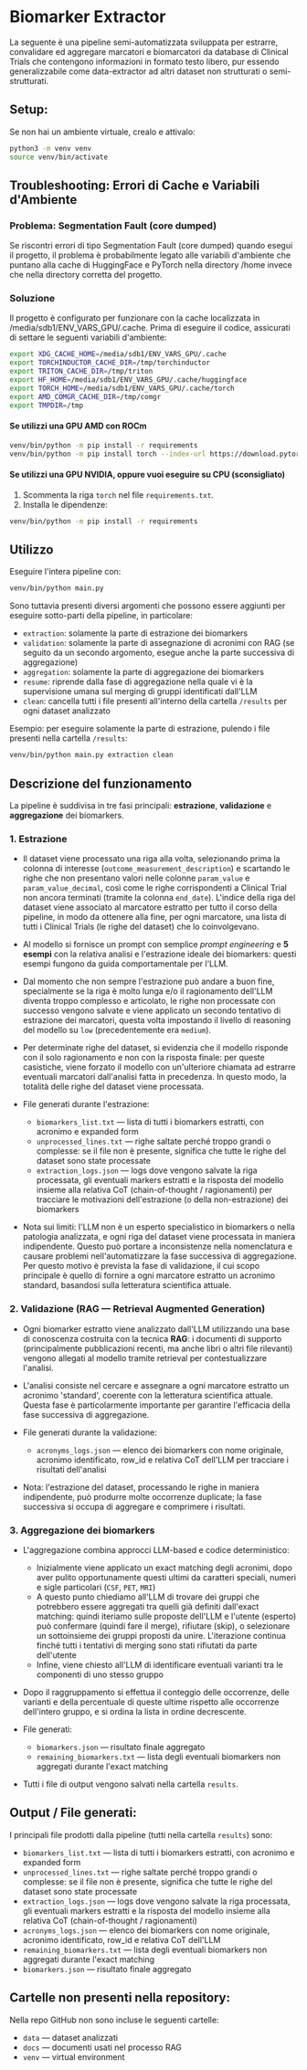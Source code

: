 # Biomarker Extractor

La seguente è una pipeline semi-automatizzata sviluppata per estrarre, convalidare ed aggregare marcatori e biomarcatori da database di Clinical Trials che contengono informazioni in formato testo libero, pur essendo generalizzabile come data-extractor ad altri dataset non strutturati o semi-strutturati.

## Setup:

Se non hai un ambiente virtuale, crealo e attivalo:

```bash
python3 -m venv venv
source venv/bin/activate
```

## Troubleshooting: Errori di Cache e Variabili d'Ambiente

### Problema: Segmentation Fault (core dumped)
Se riscontri errori di tipo Segmentation Fault (core dumped) quando esegui il progetto, il problema è probabilmente legato alle variabili d'ambiente che puntano alla cache di HuggingFace e PyTorch nella directory /home invece che nella directory corretta del progetto.

### Soluzione
Il progetto è configurato per funzionare con la cache localizzata in /media/sdb1/ENV_VARS_GPU/.cache. Prima di eseguire il codice, assicurati di settare le seguenti variabili d'ambiente:

```bash
export XDG_CACHE_HOME=/media/sdb1/ENV_VARS_GPU/.cache
export TORCHINDUCTOR_CACHE_DIR=/tmp/torchinductor
export TRITON_CACHE_DIR=/tmp/triton
export HF_HOME=/media/sdb1/ENV_VARS_GPU/.cache/huggingface
export TORCH_HOME=/media/sdb1/ENV_VARS_GPU/.cache/torch
export AMD_COMGR_CACHE_DIR=/tmp/comgr
export TMPDIR=/tmp
```

#### Se utilizzi una GPU AMD con ROCm

```bash
venv/bin/python -m pip install -r requirements
venv/bin/python -m pip install torch --index-url https://download.pytorch.org/whl/rocm6.3
```

#### Se utilizzi una GPU NVIDIA, oppure vuoi eseguire su CPU (sconsigliato)

1. Scommenta la riga `torch` nel file `requirements.txt`.
2. Installa le dipendenze:

```bash
venv/bin/python -m pip install -r requirements
```

## Utilizzo

Eseguire l'intera pipeline con:

```bash
venv/bin/python main.py
```

Sono tuttavia presenti diversi argomenti che possono essere aggiunti per eseguire sotto-parti della pipeline, in particolare:
 - `extraction`: solamente la parte di estrazione dei biomarkers
 - `validation`: solamente la parte di assegnazione di acronimi con RAG (se seguito da un secondo argomento, esegue anche la parte successiva di aggregazione)
 - `aggregation`: solamente la parte di aggregazione dei biomarkers
 - `resume`: riprende dalla fase di aggregazione nella quale vi è la supervisione umana sul merging di gruppi identificati dall'LLM
 - `clean`: cancella tutti i file presenti all'interno della cartella `/results` per ogni dataset analizzato

Esempio: per eseguire solamente la parte di estrazione, pulendo i file presenti nella cartella `/results`:
```bash
venv/bin/python main.py extraction clean
```

## Descrizione del funzionamento

La pipeline è suddivisa in tre fasi principali: **estrazione**, **validazione** e **aggregazione** dei biomarkers.

### 1. Estrazione

- Il dataset viene processato una riga alla volta, selezionando prima la colonna di interesse (`outcome_measurement_description`) e scartando le righe che non presentano valori nelle colonne `param_value` e `param_value_decimal`, così come le righe corrispondenti a Clinical Trial non ancora terminati (tramite la colonna `end_date`). L'indice della riga del dataset viene associato al marcatore estratto per tutto il corso della pipeline, in modo da ottenere alla fine, per ogni marcatore, una lista di tutti i Clinical Trials (le righe del dataset) che lo coinvolgevano.

- Al modello si fornisce un prompt con semplice *prompt engineering* e **5 esempi** con la relativa analisi e l'estrazione ideale dei biomarkers: questi esempi fungono da guida comportamentale per l'LLM.

- Dal momento che non sempre l'estrazione può andare a buon fine, specialmente se la riga è molto lunga e/o il ragionamento dell'LLM diventa troppo complesso e articolato, le righe non processate con successo vengono salvate e viene applicato un secondo tentativo di estrazione dei marcatori, questa volta impostando il livello di reasoning del modello su `low` (precedentemente era `medium`).

- Per determinate righe del dataset, si evidenzia che il modello risponde con il solo ragionamento e non con la risposta finale: per queste casistiche, viene forzato il modello con un'ulteriore chiamata ad estrarre eventuali marcatori dall'analisi fatta in precedenza. In questo modo, la totalità delle righe del dataset viene processata.

- File generati durante l'estrazione:
  - `biomarkers_list.txt` — lista di tutti i biomarkers estratti, con acronimo e expanded form
  - `unprocessed_lines.txt` — righe saltate perché troppo grandi o complesse: se il file non è presente, significa che tutte le righe del dataset sono state processate
  - `extraction_logs.json` — logs dove vengono salvate la riga processata, gli eventuali markers estratti e la risposta del modello insieme alla relativa CoT (chain-of-thought / ragionamenti) per tracciare le motivazioni dell'estrazione (o della non-estrazione) dei biomarkers

- Nota sui limiti: l'LLM non è un esperto specialistico in biomarkers o nella patologia analizzata, e ogni riga del dataset viene processata in maniera indipendente. Questo può portare a inconsistenze nella nomenclatura e causare problemi nell'automatizzare la fase successiva di aggregazione. Per questo motivo è prevista la fase di validazione, il cui scopo principale è quello di fornire a ogni marcatore estratto un acronimo standard, basandosi sulla letteratura scientifica attuale.

### 2. Validazione (RAG — Retrieval Augmented Generation)

- Ogni biomarker estratto viene analizzato dall'LLM utilizzando una base di conoscenza costruita con la tecnica **RAG**: i documenti di supporto (principalmente pubblicazioni recenti, ma anche libri o altri file rilevanti) vengono allegati al modello tramite retrieval per contestualizzare l'analisi.

- L'analisi consiste nel cercare e assegnare a ogni marcatore estratto un acronimo 'standard', coerente con la letteratura scientifica attuale. Questa fase è particolarmente importante per garantire l'efficacia della fase successiva di aggregazione.

- File generati durante la validazione:
  - `acronyms_logs.json` — elenco dei biomarkers con nome originale, acronimo identificato, row_id e relativa CoT dell'LLM per tracciare i risultati dell'analisi

- Nota: l'estrazione del dataset, processando le righe in maniera indipendente, può produrre molte occorrenze duplicate; la fase successiva si occupa di aggregare e comprimere i risultati.

### 3. Aggregazione dei biomarkers

- L'aggregazione combina approcci LLM-based e codice deterministico:
  - Inizialmente viene applicato un exact matching degli acronimi, dopo aver pulito opportunamente questi ultimi da caratteri speciali, numeri e sigle particolari (`CSF`, `PET`, `MRI`)
  - A questo punto chiediamo all'LLM di trovare dei gruppi che potrebbero essere aggregati tra quelli già definiti dall'exact matching: quindi iteriamo sulle proposte dell'LLM e l'utente (esperto) può confermare (quindi fare il merge), rifiutare (skip), o selezionare un sottoinsieme dei gruppi proposti da unire. L'iterazione continua finché tutti i tentativi di merging sono stati rifiutati da parte dell'utente
  - Infine, viene chiesto all'LLM di identificare eventuali varianti tra le componenti di uno stesso gruppo

- Dopo il raggruppamento si effettua il conteggio delle occorrenze, delle varianti e della percentuale di queste ultime rispetto alle occorrenze dell'intero gruppo, e si ordina la lista in ordine decrescente.

- File generati:
  - `biomarkers.json` — risultato finale aggregato
  - `remaining_biomarkers.txt` — lista degli eventuali biomarkers non aggregati durante l'exact matching

- Tutti i file di output vengono salvati nella cartella `results`.

## Output / File generati:

I principali file prodotti dalla pipeline (tutti nella cartella `results`) sono:

  - `biomarkers_list.txt` — lista di tutti i biomarkers estratti, con acronimo e expanded form
  - `unprocessed_lines.txt` — righe saltate perché troppo grandi o complesse: se il file non è presente, significa che tutte le righe del dataset sono state processate
  - `extraction_logs.json` — logs dove vengono salvate la riga processata, gli eventuali markers estratti e la risposta del modello insieme alla relativa CoT (chain-of-thought / ragionamenti)
  - `acronyms_logs.json` — elenco dei biomarkers con nome originale, acronimo identificato, row_id e relativa CoT dell'LLM
  - `remaining_biomarkers.txt` — lista degli eventuali biomarkers non aggregati durante l'exact matching
  - `biomarkers.json` — risultato finale aggregato

## Cartelle **non** presenti nella repository:

Nella repo GitHub non sono incluse le seguenti cartelle:
- `data` — dataset analizzati
- `docs` — documenti usati nel processo RAG
- `venv` — virtual environment